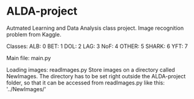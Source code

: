 # ALDA-project
Autmated Learning and Data Analysis class project. Image recognition problem from Kaggle.

Classes:
ALB: 0
BET: 1
DOL: 2
LAG: 3
NoF: 4
OTHER: 5
SHARK: 6
YFT: 7

Main file: main.py

Loading images: readImages.py
Store images on a directory called NewImages. The directory has to be set right outside the ALDA-project folder, so that it can be accessed from readImages.py like this: '../NewImages/'

